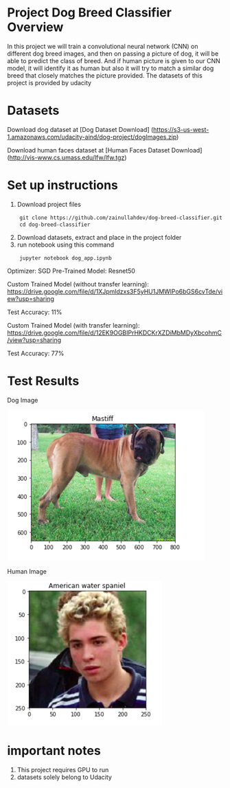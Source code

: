 # Project Dog Breed Classifier Overview
In this project we will train a convolutional neural network (CNN) on different dog breed
images, and then on passing a picture of dog, it will be able to predict the class of breed.
And if human picture is given to our CNN model, it will identify it as human but also it
will try to match a similar dog breed that closely matches the picture provided.
The datasets of this project is provided by udacity

# Datasets
Download dog dataset at [Dog Dataset Download] (https://s3-us-west-1.amazonaws.com/udacity-aind/dog-project/dogImages.zip)

Download human faces dataset at [Human Faces Dataset Download] (http://vis-www.cs.umass.edu/lfw/lfw.tgz)

# Set up instructions

1. Download project files

```
	git clone https://github.com/zainullahdev/dog-breed-classifier.git
	cd dog-breed-classifier
```

2. Download datasets, extract and place in the project folder
3. run notebook using this command
```
	jupyter notebook dog_app.ipynb
```



Optimizer: SGD
Pre-Trained Model: Resnet50


Custom Trained Model (without transfer learning): https://drive.google.com/file/d/1XJpmldzxs3F5yHU1JMWlPo6bGS6cvTde/view?usp=sharing

Test Accuracy: 11%

Custom Trained Model (with transfer learning): https://drive.google.com/file/d/12EK9OGBIPrHKDCKrXZDiMbMDyXbcohmC/view?usp=sharing

Test Accuracy: 77%

# Test Results

Dog Image
 
![alt text](https://raw.githubusercontent.com/zainullahdev/dog-breed-classifier/master/test_results/dog-image.png "Dog Image")


Human Image
 
![alt text](https://raw.githubusercontent.com/zainullahdev/dog-breed-classifier/master/test_results/human-image.png "Human Image")

# important notes

1. This project requires GPU to run
2. datasets solely belong to Udacity



